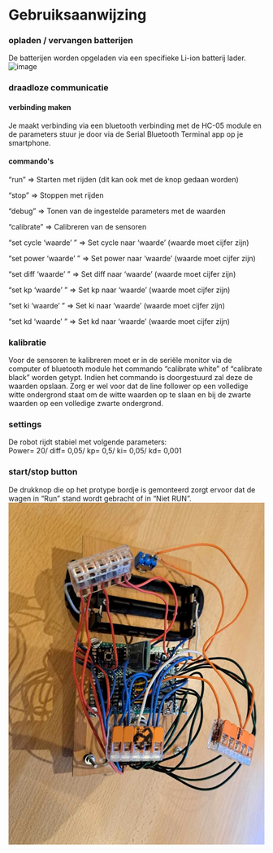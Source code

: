# Gebruiksaanwijzing

### opladen / vervangen batterijen
De batterijen worden opgeladen via een specifieke Li-ion batterij lader.
 ![image](https://github.com/xandero1/Linefollower/assets/116888860/4597830a-943f-47fc-936d-200a9baeeb70)

### draadloze communicatie
#### verbinding maken
Je maakt verbinding via een bluetooth verbinding met de HC-05 module en de parameters stuur je door via de Serial Bluetooth Terminal app op je smartphone.

#### commando's
“run” => Starten met rijden (dit kan ook met de knop gedaan worden)

“stop” => Stoppen met rijden

“debug” => Tonen van de ingestelde parameters met de waarden

“calibrate” => Calibreren van de sensoren

“set cycle ‘waarde’ ” => Set cycle naar ‘waarde’ (waarde moet cijfer zijn)

“set power ‘waarde’ ” => Set power naar ‘waarde’ (waarde moet cijfer zijn)

“set diff ‘waarde’ ” => Set diff naar ‘waarde’ (waarde moet cijfer zijn)

“set kp ‘waarde’ ” => Set kp naar ‘waarde’ (waarde moet cijfer zijn)

“set ki ‘waarde’ ” => Set ki naar ‘waarde’ (waarde moet cijfer zijn)

“set kd ‘waarde’ ” => Set kd naar ‘waarde’ (waarde moet cijfer zijn)

### kalibratie
Voor de sensoren te kalibreren moet er in de seriële monitor via de computer of bluetooth module het commando “calibrate white” of “calibrate black” worden getypt. Indien het commando is doorgestuurd zal deze de waarden opslaan. Zorg er wel voor dat de line follower op een volledige witte ondergrond staat om de witte waarden op te slaan en bij de zwarte waarden op een volledige zwarte ondergrond.  

### settings
De robot rijdt stabiel met volgende parameters:  
Power= 20/ diff= 0,05/ kp= 0,5/ ki= 0,05/ kd= 0,001
### start/stop button
De drukknop die op het protype bordje is gemonteerd zorgt ervoor dat de wagen in “Run” stand wordt gebracht of in “Niet RUN”.
![image](https://github.com/JeroenDeConinck/Linefollower/blob/main/images/Bovenaanzicht.jpg)
